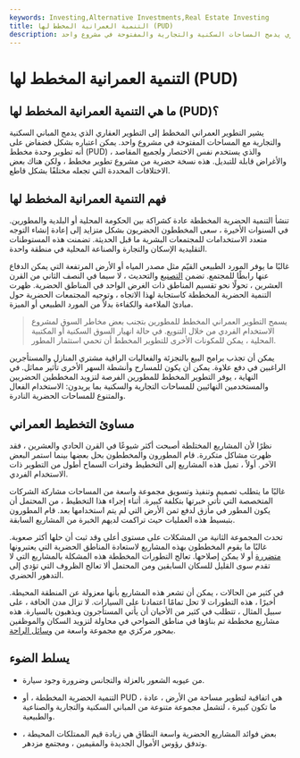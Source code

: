 ```yaml
---
keywords: Investing,Alternative Investments,Real Estate Investing
title: التنمية العمرانية المخطط لها (PUD)
description: التطوير العمراني المخطط له هو مشروع عقاري يدمج المساحات السكنية والتجارية والمفتوحة في مشروع واحد.
---
```


# التنمية العمرانية المخطط لها (PUD)
## ما هي التنمية العمرانية المخطط لها (PUD)؟

يشير التطوير العمراني المخطط إلى التطوير العقاري الذي يدمج المباني السكنية والتجارية مع المساحات المفتوحة في مشروع واحد. يمكن اعتباره بشكل فضفاض على أنه تطوير وحدة مخطط (PUD) ، والذي يستخدم نفس الاختصار ولجميع المقاصد والأغراض قابلة للتبديل. هذه نسخة حضرية من مشروع تطوير مخطط ، ولكن هناك بعض الاختلافات المحددة التي تجعله مختلفًا بشكل قاطع.

## فهم التنمية العمرانية المخطط لها

تنشأ التنمية الحضرية المخططة عادة كشراكة بين الحكومة المحلية أو البلدية والمطورين. في السنوات الأخيرة ، سعى المخططون الحضريون بشكل متزايد إلى إعادة إنشاء التوجه متعدد الاستخدامات للمجتمعات البشرية ما قبل الحديثة. تضمنت هذه المستوطنات التقليدية الإسكان والتجارة والصناعة المحلية في منطقة واحدة.

غالبًا ما يوفر المورد الطبيعي القيّم مثل مصدر المياه أو الأرض المرتفعة التي يمكن الدفاع عنها رابطًا للمجتمع. تضمن [التصنيع](/industrialization) والتحديث ، لا سيما في النصف الثاني من القرن العشرين ، تحولًا نحو تقسيم المناطق ذات الغرض الواحد في المناطق الحضرية. ظهرت التنمية الحضرية المخططة كاستجابة لهذا الاتجاه ، وتوجيه المجتمعات الحضرية حول مبادئ الملاءمة والكفاءة بدلاً من المورد الطبيعي أو الميزة.

> يسمح التطوير العمراني المخطط للمطورين بتجنب بعض مخاطر السوق لمشروع الاستخدام الفردي من خلال التنويع. في حالة انهيار السوق السكنية أو المكتبية المحلية ، يمكن للمكونات الأخرى للتطوير المخطط أن تحمي استثمار المطور.

>

يمكن أن تجذب برامج البيع بالتجزئة والفعاليات الراقية مشتري المنازل والمستأجرين الراغبين في دفع علاوة. يمكن أن يكون للمسارح وأنشطة السهر الأخرى تأثير مماثل. في النهاية ، يوفر التطوير المخطط للمطورين الفرصة لتزويد المخططين الحضريين والمستخدمين النهائيين للمساحات التجارية والسكنية بما يريدون: الاستخدام الفعال والمتنوع للمساحات الحضرية النادرة.

## مساوئ التخطيط العمراني

نظرًا لأن المشاريع المختلطة أصبحت أكثر شيوعًا في القرن الحادي والعشرين ، فقد ظهرت مشاكل متكررة. قام المطورون والمخططون بحل بعضها بينما استمر البعض الآخر. أولاً ، تميل هذه المشاريع إلى التخطيط وفترات السماح أطول من التطوير ذات الاستخدام الفردي.

غالبًا ما يتطلب تصميم وتنفيذ وتسويق مجموعة واسعة من المساحات مشاركة الشركات المتخصصة التي تأتي خبرتها بتكلفة كبيرة. أثناء إجراء هذا التخطيط ، من المحتمل أن يكون المطور في مأزق لدفع ثمن الأرض التي لم يتم استخدامها بعد. قام المطورون بتبسيط هذه العمليات حيث تراكمت لديهم الخبرة من المشاريع السابقة.

تحدث المجموعة الثانية من المشكلات على مستوى أعلى وقد ثبت أن حلها أكثر صعوبة. غالبًا ما يقوم المخططون بهذه المشاريع لاستعادة المناطق الحضرية التي يعتبرونها [متضررة](/economic-blight) أو لا يمكن إصلاحها. تعالج التطورات المخططة هذه المشكلة بالمشاريع التي لا تقدم سوى القليل للسكان السابقين ومن المحتمل ألا تعالج الظروف التي تؤدي إلى التدهور الحضري.

في كثير من الحالات ، يمكن أن تشعر هذه المشاريع بأنها معزولة عن المنطقة المحيطة. أخيرًا ، هذه التطورات لا تحل تمامًا اعتمادنا على السيارات. لا تزال مدن الحافة ، على سبيل المثال ، تتطلب في كثير من الأحيان أن يأتي المستأجرون ويذهبون بالسيارة. هذه مشاريع مخططة تم بناؤها في مناطق الضواحي في محاولة لتزويد السكان والموظفين بمحور مركزي مع مجموعة واسعة من [وسائل الراحة](/amenity).

## يسلط الضوء

- من عيوبه الشعور بالعزلة والتجانس وضرورة وجود سيارة.

- التنمية الحضرية المخططة ، أو PUD ، هي اتفاقية لتطوير مساحة من الأرض ، عادة ما تكون كبيرة ، لتشمل مجموعة متنوعة من المباني السكنية والتجارية والصناعية والطبيعية.

- بعض فوائد المشاريع الحضرية واسعة النطاق هي زيادة قيم الممتلكات المحيطة ، وتدفق رؤوس الأموال الجديدة والمقيمين ، ومجتمع مزدهر.

